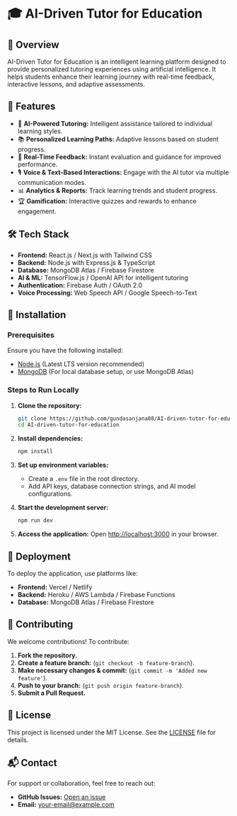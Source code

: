 

# 🎓 AI-Driven Tutor for Education



## 🚀 Overview
AI-Driven Tutor for Education is an intelligent learning platform designed to provide personalized tutoring experiences using artificial intelligence. It helps students enhance their learning journey with real-time feedback, interactive lessons, and adaptive assessments.

## 🌟 Features
- 🤖 **AI-Powered Tutoring:** Intelligent assistance tailored to individual learning styles.
- 📚 **Personalized Learning Paths:** Adaptive lessons based on student progress.
- 🎯 **Real-Time Feedback:** Instant evaluation and guidance for improved performance.
- 🎙️ **Voice & Text-Based Interactions:** Engage with the AI tutor via multiple communication modes.
- 📊 **Analytics & Reports:** Track learning trends and student progress.
- 🏆 **Gamification:** Interactive quizzes and rewards to enhance engagement.

## 🛠️ Tech Stack
- **Frontend:** React.js / Next.js with Tailwind CSS
- **Backend:** Node.js with Express.js & TypeScript
- **Database:** MongoDB Atlas / Firebase Firestore
- **AI & ML:** TensorFlow.js / OpenAI API for intelligent tutoring
- **Authentication:** Firebase Auth / OAuth 2.0
- **Voice Processing:** Web Speech API / Google Speech-to-Text

## 🔧 Installation

### Prerequisites
Ensure you have the following installed:
- [Node.js](https://nodejs.org/) (Latest LTS version recommended)
- [MongoDB](https://www.mongodb.com/) (For local database setup, or use MongoDB Atlas)

### Steps to Run Locally
1. **Clone the repository:**
   ```sh
   git clone https://github.com/gundasanjana08/AI-driven-tutor-for-education.git
   cd AI-driven-tutor-for-education
   ```

2. **Install dependencies:**
   ```sh
   npm install
   ```

3. **Set up environment variables:**
   - Create a `.env` file in the root directory.
   - Add API keys, database connection strings, and AI model configurations.

4. **Start the development server:**
   ```sh
   npm run dev
   ```

5. **Access the application:**
   Open [http://localhost:3000](http://localhost:3000) in your browser.

## 🚀 Deployment
To deploy the application, use platforms like:
- **Frontend:** Vercel / Netlify
- **Backend:** Heroku / AWS Lambda / Firebase Functions
- **Database:** MongoDB Atlas / Firebase Firestore

## 🤝 Contributing
We welcome contributions! To contribute:
1. **Fork the repository.**
2. **Create a feature branch:** (`git checkout -b feature-branch`).
3. **Make necessary changes & commit:** (`git commit -m 'Added new feature'`).
4. **Push to your branch:** (`git push origin feature-branch`).
5. **Submit a Pull Request.**

## 📜 License
This project is licensed under the MIT License. See the [LICENSE](LICENSE) file for details.

## 📬 Contact
For support or collaboration, feel free to reach out:
- **GitHub Issues:** [Open an issue](https://github.com/gundasanjana08/AI-driven-tutor-for-education/issues)
- **Email:** [your-email@example.com](mailto:your-email@example.com)


